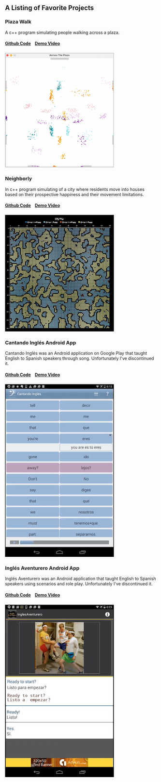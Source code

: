 
##  A Listing of Favorite Projects
### Plaza Walk
A c++ program simulating people walking across a plaza.
####  [Github Code](https://github.com/flocela/PlazaWalkCCode)&nbsp;&nbsp;&nbsp;&nbsp;[Demo Video](https://www.youtube.com/watch?v=clG0zYToX9M)
###  [![PlazaWalkVideo](/assets/plazawalk.png)](https://www.youtube.com/watch?v=clG0zYToX9M)

### Neighborly
In c++ program simulating of a city where residents move into houses based on their prospective happiness and their movement limitations. 
####  [Github Code](https://github.com/flocela/Neighborly)&nbsp;&nbsp;&nbsp;&nbsp;[Demo Video](https://www.youtube.com/watch?v=c55C-hKIyOQ)
###  [![NeighborlyVideo](/assets/cityMap.png)](https://www.youtube.com/watch?v=c55C-hKIyOQ)

### Cantando Inglés Android App
Cantando Inglés was an Android application on Google Play that taught English to Spanish speakers through song. Unfortunately I've discontinued it.
####  [Github Code](https://github.com/flocela/CantandoInglesSRCOnly)&nbsp;&nbsp;&nbsp;&nbsp;[Demo Video](https://www.youtube.com/watch?v=n-cRzeZw9Bk&t=24s)
###  [![CantandoInglesVideo](/assets/cantandoIngles.png)](https://www.youtube.com/watch?v=n-cRzeZw9Bk&t=24s)

### Inglés Aventurero Android App
Inglés Aventurero was an Android application that taught English to Spanish speakers using scenarios and role play. Unfortunately I've discontinued it.
####  [Github Code](https://github.com/flocela/IngAve-Android)&nbsp;&nbsp;&nbsp;&nbsp;[Demo Video](https://www.youtube.com/watch?v=QP8F9KVbIA4&t=2m18s)
###  [![CantandoInglesVideo](/assets/inglesAventurero.png)](https://www.youtube.com/watch?v=QP8F9KVbIA4&t=2m18s)
